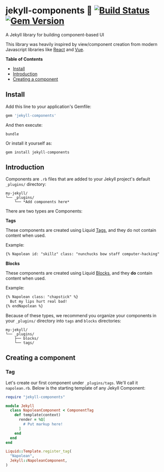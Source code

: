 # jekyll-components 🌟 [![Build Status](https://travis-ci.org/helpscout/jekyll-components.svg?branch=master)](https://travis-ci.org/helpscout/jekyll-components) [![Gem Version](https://badge.fury.io/rb/jekyll-components.svg)](https://badge.fury.io/rb/jekyll-components)

A Jekyll library for building component-based UI

This library was heavily inspired by view/component creation from modern Javascript libraries like [React](https://facebook.github.io/react/) and [Vue](https://vuejs.org/).

**Table of Contents**

- [Install](#install)
- [Introduction](#introduction)
- [Creating a component](#creating-a-component)

## Install

Add this line to your application's Gemfile:

```ruby
gem 'jekyll-components'
```

And then execute:
```
bundle
```

Or install it yourself as:
```
gem install jekyll-components
```

## Introduction

Components are `.rb` files that are added to your Jekyll project's default `_plugins/` directory:

```shell
my-jekyll/
└── _plugins/
    └── *Add components here*
```

There are two types are Components:

**Tags**

These components are created using Liquid [Tags](http://www.rubydoc.info/github/Shopify/liquid/Liquid/Tag), and they do not contain content when used.

Example:
```html
{% Napolean id: "skillz" class: "nunchucks bow staff computer-hacking" %}
```

**Blocks**

These components are created using Liquid [Blocks](http://www.rubydoc.info/github/Shopify/liquid/Liquid/Block), and they **do** contain content when used.

Example:
```html
{% Napolean class: "chapstick" %}
  But my lips hurt real bad!
{% endNapolean %}
```

Because of these types, we recommend you organize your components in your `_plugins/` directory into `tags` and `blocks` directories:

```shell
my-jekyll/
└── _plugins/
    ├── blocks/
    └── tags/
```


## Creating a component

### Tag

Let's create our first component under `_plugins/tags`. We'll call it `napolean.rb`. Below is the starting template of any Jekyll Component:

```ruby
require "jekyll-components"

module Jekyll
  class NapoleanComponent < ComponentTag
    def template(context)
      render = %Q[
        # Put markup here!
      ]
    end
  end
end

Liquid::Template.register_tag(
  "Napolean",
  Jekyll::NapoleanComponent,
)
```

